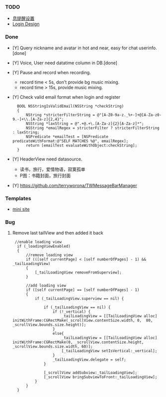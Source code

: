 ### TODO

- [息提醒设置](http://www.rongcloud.cn/docs/ios.html#消息提醒设置)
- [Login Design](https://www.behance.net/gallery/34101486/Riverr-App-Concept)

### Done
- [Y] Query nickname and avatar in hot and near, easy for chat userinfo.[done]
- [Y] Voice, User need datatime column in DB.[done]
- [Y] Pause and record when recording.
    - record time < 5s, don't provide bg music mixing.
    - record time > 15s, provide music mixing.
- [Y] Check valid email format when login and register

        BOOL NSStringIsValidEmail(NSString *checkString)  
        {  
            NString *stricterFilterString = @"[A-Z0-9a-z._%+-]+@[A-Za-z0-9.-]+\\.[A-Za-z]{2,4}";  
            NSString *laxString = @".+@.+\.[A-Za-z]{2}[A-Za-z]*";  
            NSString *emailRegex = stricterFilter ? stricterFilterString : laxString;  
            NSPredicate *emailTest = [NSPredicate predicateWithFormat:@"SELF MATCHES %@", emailRegex];  
            return [emailTest evaluateWithObject:checkString];  
        }
        
- [Y] HeaderView need datasource.
    - 读书，旅行，爱情物语，寂寞孤单
    - P图：书籍封面，旅行封面

- [Y] https://github.com/terryworona/TWMessageBarManager

### Templates
- [mini site](http://minimalexhibit.com/)

### Bug

1. Remove last tailView and then added it back

        //enable loading view
         if (_loadingViewEnabled)
         {
             //remove loading view
             if (([self currentPage] < [self numberOfPages] - 1) && _tailLoadingView)
             {
                 [_tailLoadingView removeFromSuperview];
             }
             
             //add loading view
             if ([self currentPage] == [self numberOfPages] - 1)
             {
                 if (_tailLoadingView.superview == nil) {
                     
                     if (_tailLoadingView == nil) {
                         if (!_vertical) {
                             _tailLoadingView = [[TailLoadingView alloc] initWithFrame:CGRectMake(_scrollView.contentSize.width, 0,  80, _scrollView.bounds.size.height)];
                         }
                         else{
                             _tailLoadingView = [[TailLoadingView alloc] initWithFrame:CGRectMake(0, _scrollView.contentSize.height,  _scrollView.bounds.size.width, 60)];
                             [_tailLoadingView setIsVertical:_vertical];
                         }
                         _tailLoadingView.delegate = self;
                     }
                     
                     [_scrollView addSubview:_tailLoadingView];
                     [_scrollView bringSubviewToFront:_tailLoadingView];
                 }
             }
         }